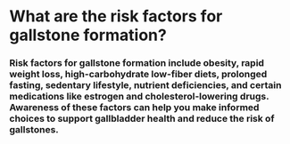 # What are the risk factors for gallstone formation?

### Risk factors for gallstone formation include obesity, rapid weight loss, high-carbohydrate low-fiber diets, prolonged fasting, sedentary lifestyle, nutrient deficiencies, and certain medications like estrogen and cholesterol-lowering drugs. Awareness of these factors can help you make informed choices to support gallbladder health and reduce the risk of gallstones.